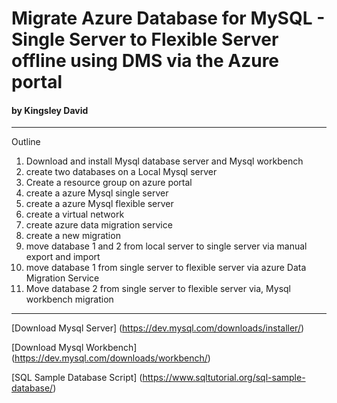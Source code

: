 # Migrate Azure Database for MySQL - Single Server to Flexible Server offline using DMS via the Azure portal
#### by Kingsley David
***
Outline
1. Download and install Mysql database server and Mysql workbench
1. create two databases on a Local Mysql server
1. Create a resource group on azure portal
3. create a azure Mysql single server
4. create a azure Mysql flexible server
5. create a virtual network
6. create azure data migration service
7. create a new migration
8. move database 1 and 2 from local server to single server via manual export and import
9. move database 1 from single server to flexible server via
azure Data Migration Service
1. Move database 2 from single server to flexible server via, Mysql workbench migration
***
[Download Mysql Server] (https://dev.mysql.com/downloads/installer/)

[Download Mysql Workbench] (https://dev.mysql.com/downloads/workbench/)

[SQL Sample Database Script] (https://www.sqltutorial.org/sql-sample-database/)
